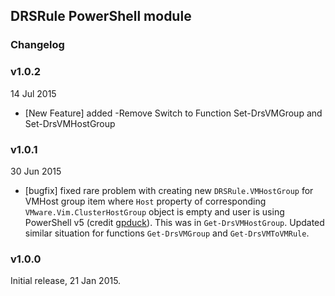 ## DRSRule PowerShell module ##

### Changelog ###

### v1.0.2 ###

14 Jul 2015

- \[New Feature] added -Remove Switch to Function Set-DrsVMGroup and Set-DrsVMHostGroup
### v1.0.1 ###

30 Jun 2015

- \[bugfix] fixed rare problem with creating new `DRSRule.VMHostGroup` for VMHost group item where `Host` property of corresponding `VMware.Vim.ClusterHostGroup` object is empty and user is using PowerShell v5 (credit [gpduck](https://github.com/gpduck)). This was in `Get-DrsVMHostGroup`. Updated similar situation for functions `Get-DrsVMGroup` and `Get-DrsVMToVMRule`.

### v1.0.0 ###

Initial release, 21 Jan 2015.
